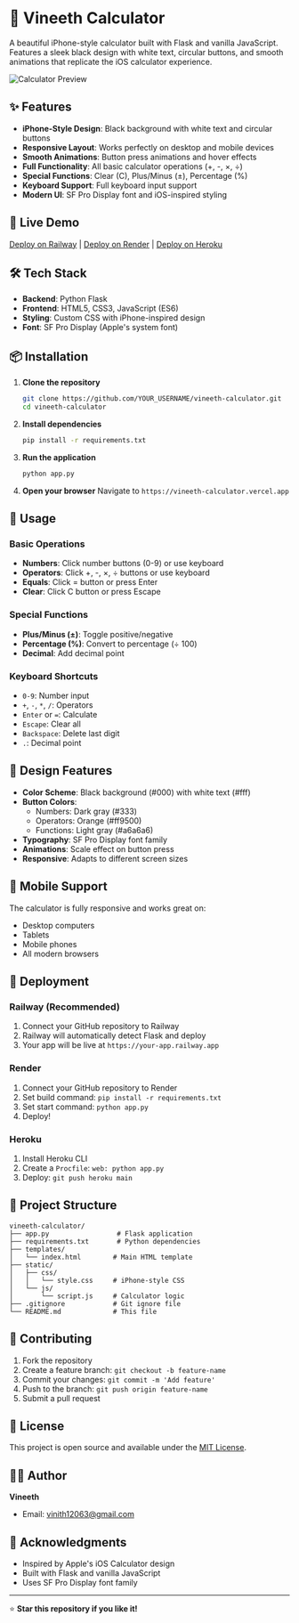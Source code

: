 # 🧮 Vineeth Calculator

A beautiful iPhone-style calculator built with Flask and vanilla JavaScript. Features a sleek black design with white text, circular buttons, and smooth animations that replicate the iOS calculator experience.

![Calculator Preview](https://via.placeholder.com/400x600/000000/FFFFFF?text=Vineeth+Calculator)

## ✨ Features

- **iPhone-Style Design**: Black background with white text and circular buttons
- **Responsive Layout**: Works perfectly on desktop and mobile devices
- **Smooth Animations**: Button press animations and hover effects
- **Full Functionality**: All basic calculator operations (+, -, ×, ÷)
- **Special Functions**: Clear (C), Plus/Minus (±), Percentage (%)
- **Keyboard Support**: Full keyboard input support
- **Modern UI**: SF Pro Display font and iOS-inspired styling

## 🚀 Live Demo

[Deploy on Railway](https://railway.app) | [Deploy on Render](https://render.com) | [Deploy on Heroku](https://heroku.com)

## 🛠️ Tech Stack

- **Backend**: Python Flask
- **Frontend**: HTML5, CSS3, JavaScript (ES6)
- **Styling**: Custom CSS with iPhone-inspired design
- **Font**: SF Pro Display (Apple's system font)

## 📦 Installation

1. **Clone the repository**
   ```bash
   git clone https://github.com/YOUR_USERNAME/vineeth-calculator.git
   cd vineeth-calculator
   ```

2. **Install dependencies**
   ```bash
   pip install -r requirements.txt
   ```

3. **Run the application**
   ```bash
   python app.py
   ```

4. **Open your browser**
   Navigate to `https://vineeth-calculator.vercel.app`

## 🎯 Usage

### Basic Operations
- **Numbers**: Click number buttons (0-9) or use keyboard
- **Operators**: Click +, -, ×, ÷ buttons or use keyboard
- **Equals**: Click = button or press Enter
- **Clear**: Click C button or press Escape

### Special Functions
- **Plus/Minus (±)**: Toggle positive/negative
- **Percentage (%)**: Convert to percentage (÷ 100)
- **Decimal**: Add decimal point

### Keyboard Shortcuts
- `0-9`: Number input
- `+`, `-`, `*`, `/`: Operators
- `Enter` or `=`: Calculate
- `Escape`: Clear all
- `Backspace`: Delete last digit
- `.`: Decimal point

## 🎨 Design Features

- **Color Scheme**: Black background (#000) with white text (#fff)
- **Button Colors**:
  - Numbers: Dark gray (#333)
  - Operators: Orange (#ff9500)
  - Functions: Light gray (#a6a6a6)
- **Typography**: SF Pro Display font family
- **Animations**: Scale effect on button press
- **Responsive**: Adapts to different screen sizes

## 📱 Mobile Support

The calculator is fully responsive and works great on:
- Desktop computers
- Tablets
- Mobile phones
- All modern browsers

## 🚀 Deployment

### Railway (Recommended)
1. Connect your GitHub repository to Railway
2. Railway will automatically detect Flask and deploy
3. Your app will be live at `https://your-app.railway.app`

### Render
1. Connect your GitHub repository to Render
2. Set build command: `pip install -r requirements.txt`
3. Set start command: `python app.py`
4. Deploy!

### Heroku
1. Install Heroku CLI
2. Create a `Procfile`: `web: python app.py`
3. Deploy: `git push heroku main`

## 📁 Project Structure

```
vineeth-calculator/
├── app.py                 # Flask application
├── requirements.txt       # Python dependencies
├── templates/
│   └── index.html        # Main HTML template
├── static/
│   ├── css/
│   │   └── style.css     # iPhone-style CSS
│   └── js/
│       └── script.js     # Calculator logic
├── .gitignore            # Git ignore file
└── README.md             # This file
```

## 🤝 Contributing

1. Fork the repository
2. Create a feature branch: `git checkout -b feature-name`
3. Commit your changes: `git commit -m 'Add feature'`
4. Push to the branch: `git push origin feature-name`
5. Submit a pull request

## 📄 License

This project is open source and available under the [MIT License](LICENSE).

## 👨‍💻 Author

**Vineeth**
- Email: vinith12063@gmail.com
## 🙏 Acknowledgments

- Inspired by Apple's iOS Calculator design
- Built with Flask and vanilla JavaScript
- Uses SF Pro Display font family

---

⭐ **Star this repository if you like it!**
